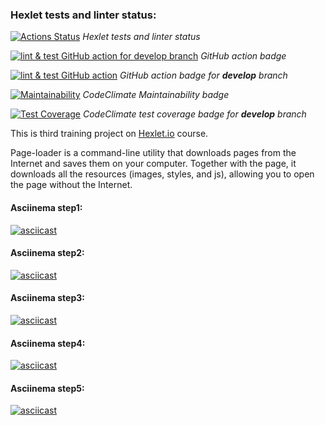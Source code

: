 ### Hexlet tests and linter status:
[![Actions Status](https://github.com/Serggi0/python-project-lvl3/workflows/hexlet-check/badge.svg)](https://github.com/Serggi0/python-project-lvl3/actions)  *Hexlet tests and linter status*

[![lint & test GitHub action for develop branch](https://github.com/Serggi0/python-project-lvl3/actions/workflows/github_action_.yaml/badge.svg)](https://github.com/Serggi0/python-project-lvl3/actions/workflows/github_action_.yaml)  *GitHub action badge*

<!-- [! [Статус действий YourActionName] (https://github.com/ { userName } / { repoName } / workflows / { workflowName } /badge.svg)] (https://github.com/ { userName } / { repoName } / action) -->

[![lint & test GitHub action](https://github.com/Serggi0/python-project-lvl3/actions/workflows/github_action_.yaml/badge.svg?branch=develop)](https://github.com/Serggi0/python-project-lvl3/actions/workflows/github_action_.yaml)  *GitHub action badge for **develop** branch*

[![Maintainability](https://api.codeclimate.com/v1/badges/f6ba19bc9e1493dbd1ce/maintainability)](https://codeclimate.com/github/Serggi0/python-project-lvl3/maintainability)  *CodeClimate Maintainability badge*

[![Test Coverage](https://api.codeclimate.com/v1/badges/f6ba19bc9e1493dbd1ce/test_coverage)](https://codeclimate.com/github/Serggi0/python-project-lvl3/test_coverage)  *CodeClimate test coverage badge for **develop** branch*

This is third training project on [Hexlet.io](https://ru.hexlet.io) course.

Page-loader is a command-line utility that downloads pages from the Internet and saves them on your computer. Together with the page, it downloads all the resources (images, styles, and js), allowing you to open the page without the Internet.

#### Asciinema step1:
[![asciicast](https://asciinema.org/a/7hYK6eUqGKHmGHrlfnqbkn1Yx.svg)](https://asciinema.org/a/7hYK6eUqGKHmGHrlfnqbkn1Yx)

#### Asciinema step2:
[![asciicast](https://asciinema.org/a/hyWuuPyuYEXmKA5WBaRkU84gC.svg)](https://asciinema.org/a/hyWuuPyuYEXmKA5WBaRkU84gC)

#### Asciinema step3:
[![asciicast](https://asciinema.org/a/426188.svg)](https://asciinema.org/a/426188)

#### Asciinema step4:
[![asciicast](https://asciinema.org/a/mGcD16tlA3LBYh8D82OlO8B14.svg)](https://asciinema.org/a/mGcD16tlA3LBYh8D82OlO8B14)

#### Asciinema step5:
[![asciicast](https://asciinema.org/a/bV12dNP1YviNbKM0AAYmXf3i4.svg)](https://asciinema.org/a/bV12dNP1YviNbKM0AAYmXf3i4)